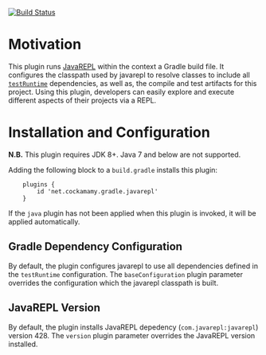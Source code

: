 [![Build Status](https://travis-ci.org/jburwell/gradle-javarepl-plugin.svg?branch=master)](https://travis-ci.org/jburwell/gradle-javarepl-plugin)

# Motivation

This plugin runs [JavaREPL](http://www.javarepl.com) within the context a Gradle build file.  It configures the classpath used by javarepl to resolve classes to include all [`testRuntime`](https://docs.gradle.org/current/userguide/java_plugin.html#sec:java_plugin_and_dependency_management) dependencies, as well as, the compile and test artifacts for this project.  Using this plugin, developers can easily explore and execute different aspects of their projects via a REPL.

# Installation and Configuration

**N.B.** This plugin requires JDK 8+.  Java 7 and below are not supported.

Adding the following block to a `build.gradle` installs this plugin:

```
    plugins {
        id 'net.cockamamy.gradle.javarepl'
    }
```

If the `java` plugin has not been applied when this plugin is invoked, it will be applied automatically.

## Gradle Dependency Configuration

By default, the plugin configures javarepl to use all dependencies defined in the `testRuntime` configuration.  The `baseConfiguration` plugin parameter overrides the configuration which the javarepl classpath is built.

## JavaREPL Version

By default, the plugin installs JavaREPL depedency (`com.javarepl:javarepl`) version 428.  The `version` plugin parameter overrides the JavaREPL version installed.
